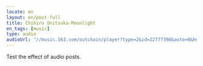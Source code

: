 ```yaml
---
locate: en
layout: en/post-full
title: Chihiro Onitsuka-Moonlight
en_tags: [music]
type: audio
audioUrl: "//music.163.com/outchain/player?type=2&id=22777398&auto=0&height=66"
---
```


Test the effect of audio posts.